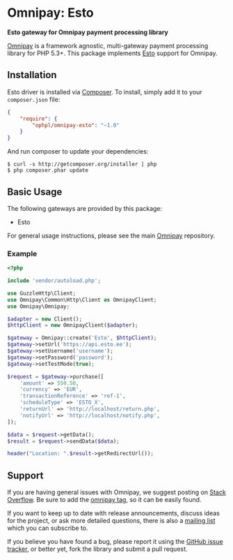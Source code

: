 # Omnipay: Esto

**Esto gateway for Omnipay payment processing library**

[Omnipay](https://github.com/omnipay/omnipay) is a framework agnostic, multi-gateway payment
processing library for PHP 5.3+. This package implements [Esto](https://esto.eu) support for Omnipay.

## Installation

Esto driver is installed via [Composer](http://getcomposer.org/). To install, simply add it
to your `composer.json` file:

```json
{
    "require": {
        "ophpl/omnipay-esto": "~1.0"
    }
}
```

And run composer to update your dependencies:

    $ curl -s http://getcomposer.org/installer | php
    $ php composer.phar update

## Basic Usage

The following gateways are provided by this package:

* Esto

For general usage instructions, please see the main [Omnipay](https://github.com/omnipay/omnipay)
repository.

### Example
```php
<?php

include 'vendor/autoload.php';

use GuzzleHttp\Client;
use Omnipay\Common\Http\Client as OmnipayClient;
use Omnipay\Omnipay;

$adapter = new Client();
$httpClient = new OmnipayClient($adapter);

$gateway = Omnipay::create('Esto', $httpClient);
$gateway->setUrl('https://api.esto.ee');
$gateway->setUsername('username');
$gateway->setPassword('password');
$gateway->setTestMode(true);

$request = $gateway->purchase([
    'amount' => 550.50,
    'currency' => 'EUR',
    'transactionReference' => 'ref-1',
    'scheduleType' => 'ESTO_X',
    'returnUrl' => 'http://localhost/return.php',
    'notifyUrl' => 'http://localhost/notify.php',
]);

$data = $request->getData();
$result = $request->sendData($data);

header("Location: ".$result->getRedirectUrl());
```

## Support

If you are having general issues with Omnipay, we suggest posting on
[Stack Overflow](http://stackoverflow.com/). Be sure to add the
[omnipay tag](http://stackoverflow.com/questions/tagged/omnipay), so it can be easily found.

If you want to keep up to date with release announcements, discuss ideas for the project,
or ask more detailed questions, there is also a [mailing list](https://groups.google.com/forum/#!forum/omnipay) which
you can subscribe to.

If you believe you have found a bug, please report it using the [GitHub issue tracker](https://github.com/ophpl/omnipay-esto/issues),
or better yet, fork the library and submit a pull request.
